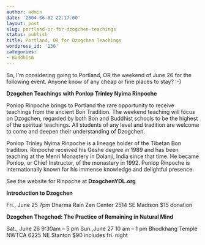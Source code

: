 ```yaml
---
author: admin
date: '2004-06-02 22:17:00'
layout: post
slug: portland-or-for-dzogchen-teachings
status: publish
title: Portland, OR for Dzogchen Teachings
wordpress_id: '130'
categories:
- Buddhism
---
```

So, I'm considering going to Portland, OR the weekend of June 26 for the following event. Anyone know of any cheap or fine places to stay? :-)

<b>Dzogchen Teachings</b>
<b>with Ponlop Trinley Nyima Rinpoche</b>

Ponlop Rinpoche brings to Portland the rare opportunity to receive teachings from the ancient Bon Tradition. The weekend teaching will focus on Dzogchen, regarded by both Bon and Buddhist schools to be the highest of the spiritual teachings. All students of any level and tradition are welcome to come and deepen their understanding of Dzogchen.

Ponlop Trinley Nyima Rinpoche is a lineage holder of the Tibetan Bon tradition. Rinpoche received his Geshe degree in 1989 and has been teaching at the Menri Monastery in Dolanji, India since that time. He became Ponlop, or Chief Instructor, of the monastery in 1992. Ponlop Rinpoche is internationally known for his immense knowledge and delightful presence. 

See the website for Rinpoche at <b>DzogchenYDL.org</b>

<b>Introduction to Dzogchen</b><p>Fri., June 25 7pm
Dharma Rain Zen Center
2514 SE Madison
$15 donation

<b>Dzogchen Thegchod: The Practice of Remaining in Natural Mind</b>

Sat., June 26  9:30am – 5 pm
Sun.,June 27 10 am – 1 pm
Bhodkhang Temple NWTCA
6225 NE Stanton 
$90 includes fri. night
